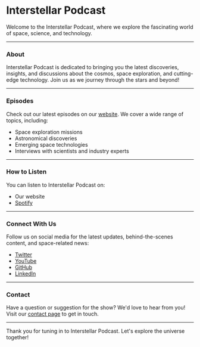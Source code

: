 # Interstellar Podcast

Welcome to the Interstellar Podcast, where we explore the fascinating world of space, science, and technology.

* * *

### About

Interstellar Podcast is dedicated to bringing you the latest discoveries, insights, and discussions about the cosmos, space exploration, and cutting-edge technology. Join us as we journey through the stars and beyond!

* * *

### Episodes

Check out our latest episodes on our [website](https://interstellar-podcast.com/). We cover a wide range of topics, including:

- Space exploration missions
- Astronomical discoveries
- Emerging space technologies
- Interviews with scientists and industry experts

* * *

### How to Listen

You can listen to Interstellar Podcast on:

- Our website
- [Spotify](https://open.spotify.com/show/6iR3Xetzgu8LVKjPEveetb)

* * *

### Connect With Us

Follow us on social media for the latest updates, behind-the-scenes content, and space-related news:

- [Twitter](https://twitter.com/aousabdo)
- [YouTube](https://www.youtube.com/@InterstellarPodcast)
- [GitHub](https://github.com/aousabdo)
- [LinkedIn](https://www.linkedin.com/in/aous-a-abdo-84357b303/)

* * *

### Contact

Have a question or suggestion for the show? We'd love to hear from you! Visit our [contact page](https://aousabdo.github.io/contact/) to get in touch.

* * *

Thank you for tuning in to Interstellar Podcast. Let's explore the universe together!